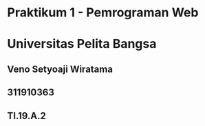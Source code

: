 # Praktikum 1 - Pemrograman Web
# Universitas Pelita Bangsa

## Veno Setyoaji Wiratama
## 311910363
## TI.19.A.2
